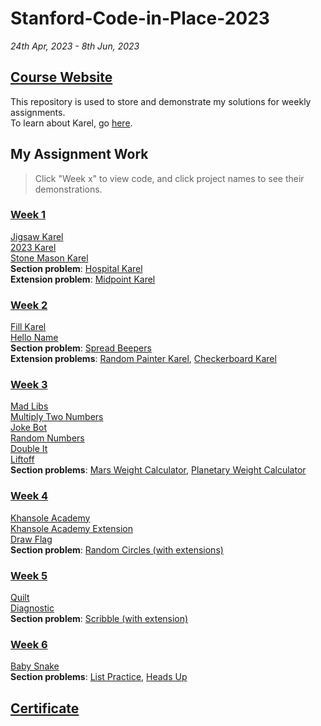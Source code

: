 # Stanford-Code-in-Place-2023
*24th Apr, 2023 - 8th Jun, 2023*

## [Course Website](https://codeinplace.stanford.edu/)  
This repository is used to store and demonstrate my solutions for weekly assignments.  
To learn about Karel, go [here](https://compedu.stanford.edu/karel-reader/docs/python/en/chapter1.html).

## My Assignment Work

> Click "Week x" to view code, and click project names to see their demonstrations.  

### [Week 1](Week1)  
[Jigsaw Karel](https://codeinplace.stanford.edu/cip3/share/p9nZ0wap8i7Bp3RoXOug)  
[2023 Karel](https://codeinplace.stanford.edu/cip3/share/VN6lRm0xZvn1v8R2omqv)  
[Stone Mason Karel](https://codeinplace.stanford.edu/cip3/share/8RiZHD5u1hZ0P7Hydt8y)  
**Section problem**: [Hospital Karel](https://codeinplace.stanford.edu/cip3/share/yAX3i8THWRqdGw7EE2w3)  
**Extension problem**: [Midpoint Karel](https://codeinplace.stanford.edu/cip3/share/LawoC5YLdD19mmsA58VK)

### [Week 2](Week2)  
[Fill Karel](https://codeinplace.stanford.edu/cip3/share/7RtQ77m3qC9SzaJHViOp)  
[Hello Name](https://codeinplace.stanford.edu/cip3/share/lEI4v7zXyOPuMC7lk1TV)  
**Section problem**: [Spread Beepers](https://codeinplace.stanford.edu/cip3/share/PABXLdqiEsEtC6CK56ML)  
**Extension problems**: [Random Painter Karel](https://codeinplace.stanford.edu/cip3/share/bmYxxCi27dAykGoYnT6j), [Checkerboard Karel](https://codeinplace.stanford.edu/cip3/share/f7FXqWsRljIWJY4uwniQ)  

### [Week 3](Week3)  
[Mad Libs](https://codeinplace.stanford.edu/cip3/share/6Vgajz5Ty9ngpXUY8inB)  
[Multiply Two Numbers](https://codeinplace.stanford.edu/cip3/share/ugNukBPM9jsxpPvxiZIW)  
[Joke Bot](https://codeinplace.stanford.edu/cip3/share/tHthwM4U85ZE57LjQqaG)  
[Random Numbers](https://codeinplace.stanford.edu/cip3/share/WI2qh0A50S0L9dt19to2)  
[Double It](https://codeinplace.stanford.edu/cip3/share/xPSoMfXLwlCp9iinPCpt)  
[Liftoff](https://codeinplace.stanford.edu/cip3/share/Z20jSdA0Tq81vtI3Bxwg)  
**Section problems**: [Mars Weight Calculator](https://codeinplace.stanford.edu/cip3/share/am2PNjXJXebXWrQIv7ep), [Planetary Weight Calculator](https://codeinplace.stanford.edu/cip3/share/SS7ChYysIob7BU1xWysU)  

### [Week 4](Week4)  
[Khansole Academy](https://codeinplace.stanford.edu/cip3/share/EvSWcmHLwDlHbaIqw6xx)  
[Khansole Academy Extension](https://codeinplace.stanford.edu/cip3/share/uFRkdeNJGmBEGHgiPTGa)  
[Draw Flag](https://codeinplace.stanford.edu/cip3/share/e7ic0WpYsaNnuU7lpJzK)  
**Section problem**: [Random Circles (with extensions)](https://codeinplace.stanford.edu/cip3/share/Ot5N6U1Mo70M0074Rxw3)  

### [Week 5](Week5)  
[Quilt](https://codeinplace.stanford.edu/cip3/share/wWfBZUJ4j0iAxGX9o4vm)  
[Diagnostic](Week5/Diagnostic)  
**Section problem**: [Scribble (with extension)](https://codeinplace.stanford.edu/cip3/share/unCGzV9iNn3DL8Fz4J2D)

### [Week 6](Week6)  
[Baby Snake](https://codeinplace.stanford.edu/cip3/share/IvTuhNKLYEhoSlqjI9hH)  
**Section problems**: [List Practice](https://codeinplace.stanford.edu/cip3/share/450ene2XaLsEiKBUZvVY), [Heads Up](https://codeinplace.stanford.edu/cip3/share/lmLijoGGgtxGpHIFBAct)  

## [Certificate](https://codeinplace.stanford.edu/cip3/certificate/g6tihd)  
